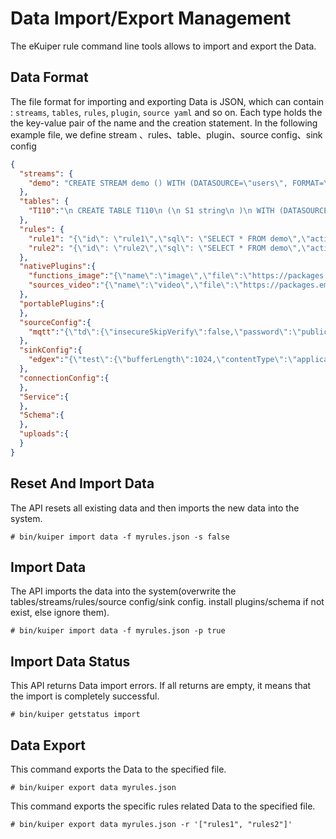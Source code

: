 # Data Import/Export Management

The eKuiper rule command line tools allows to import and export the Data.

## Data Format

The file format for importing and exporting Data is JSON, which can contain : `streams`, `tables`, `rules`, `plugin`, `source yaml` and so on. Each type holds the the key-value pair of the name and the creation statement. In the following example file, we define stream 、rules、table、plugin、source config、sink config

```json
{
  "streams": {
    "demo": "CREATE STREAM demo () WITH (DATASOURCE=\"users\", FORMAT=\"JSON\")"
  },
  "tables": {
    "T110":"\n CREATE TABLE T110\n (\n S1 string\n )\n WITH (DATASOURCE=\"test.json\", FORMAT=\"json\", TYPE=\"file\", KIND=\"scan\", );\n "
  },
  "rules": {
    "rule1": "{\"id\": \"rule1\",\"sql\": \"SELECT * FROM demo\",\"actions\": [{\"log\": {}}]}",
    "rule2": "{\"id\": \"rule2\",\"sql\": \"SELECT * FROM demo\",\"actions\": [{  \"log\": {}}]}"
  },
  "nativePlugins":{
    "functions_image":"{\"name\":\"image\",\"file\":\"https://packages.emqx.net/kuiper-plugins/1.8.1/debian/functions/image_amd64.zip\",\"shellParas\":[]}",
    "sources_video":"{\"name\":\"video\",\"file\":\"https://packages.emqx.net/kuiper-plugins/1.8.1/debian/sources/video_amd64.zip\",\"shellParas\":[]}",
  },
  "portablePlugins":{
  },
  "sourceConfig":{
    "mqtt":"{\"td\":{\"insecureSkipVerify\":false,\"password\":\"public\",\"protocolVersion\":\"3.1.1\",\"qos\":1,\"server\":\"tcp://broker.emqx.io:1883\",\"username\":\"admin\"},\"test\":{\"insecureSkipVerify\":false,\"password\":\"public\",\"protocolVersion\":\"3.1.1\",\"qos\":1,\"server\":\"tcp://127.0.0.1:1883\",\"username\":\"admin\"}}"
  },
  "sinkConfig":{
    "edgex":"{\"test\":{\"bufferLength\":1024,\"contentType\":\"application/json\",\"enableCache\":false,\"format\":\"json\",\"messageType\":\"event\",\"omitIfEmpty\":false,\"port\":6379,\"protocol\":\"redis\",\"sendSingle\":true,\"server\":\"localhost\",\"topic\":\"application\",\"type\":\"redis\"}}"
  },
  "connectionConfig":{
  },
  "Service":{
  },
  "Schema":{
  },
  "uploads":{
  }
}
```

## Reset And Import Data

The API resets all existing data and then imports the new data into the system.

```shell
# bin/kuiper import data -f myrules.json -s false
```

## Import Data

The API imports the data into the system(overwrite the tables/streams/rules/source config/sink config. install plugins/schema if not exist, else ignore them).

```shell
# bin/kuiper import data -f myrules.json -p true
```

## Import Data Status

This API returns Data import errors. If all returns are empty, it means that the import is completely successful.

```shell
# bin/kuiper getstatus import
```

## Data Export

This command exports the Data to the specified file.

```shell
# bin/kuiper export data myrules.json
```

This command exports the specific rules related Data to the specified file.

```shell
# bin/kuiper export data myrules.json -r '["rules1", "rules2"]'
```
